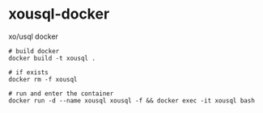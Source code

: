# xousql-docker
xo/usql docker

```
# build docker
docker build -t xousql .

# if exists
docker rm -f xousql

# run and enter the container
docker run -d --name xousql xousql -f && docker exec -it xousql bash
```

